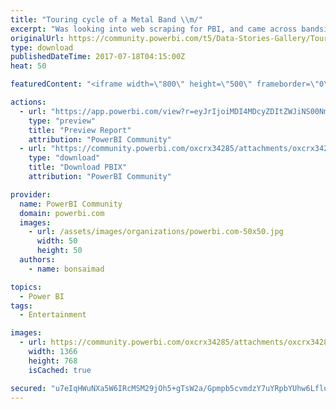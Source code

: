 ```yaml
---
title: "Touring cycle of a Metal Band \\m/"
excerpt: "Was looking into web scraping for PBI, and came across bandsintown website which collates all touring info from a multitude of bands from around the"
originalUrl: https://community.powerbi.com/t5/Data-Stories-Gallery/Touring-cycle-of-a-Metal-Band-m/m-p/213979
type: download
publishedDateTime: 2017-07-18T04:15:00Z
heat: 50

featuredContent: "<iframe width=\"800\" height=\"500\" frameborder=\"0\" src=\"https://app.powerbi.com/view?r=eyJrIjoiMDI4MDcyZDItZWJiNS00NmE3LTgxMGUtMzJkOTc4ZjkyMzg1IiwidCI6ImM2YTUzYzljLTM5YjEtNDgyNS1hMTBjLTM1YzY5NDM1MzVkNCIsImMiOjh9\"></iframe>"

actions:
  - url: "https://app.powerbi.com/view?r=eyJrIjoiMDI4MDcyZDItZWJiNS00NmE3LTgxMGUtMzJkOTc4ZjkyMzg1IiwidCI6ImM2YTUzYzljLTM5YjEtNDgyNS1hMTBjLTM1YzY5NDM1MzVkNCIsImMiOjh9"
    type: "preview"
    title: "Preview Report"
    attribution: "PowerBI Community"
  - url: "https://community.powerbi.com/oxcrx34285/attachments/oxcrx34285/DataStoriesGallery/964/2/Behemoth%20Touring%20File.pbix"
    type: "download"
    title: "Download PBIX"
    attribution: "PowerBI Community"

provider:
  name: PowerBI Community
  domain: powerbi.com
  images:
    - url: /assets/images/organizations/powerbi.com-50x50.jpg
      width: 50
      height: 50
  authors:
    - name: bonsaimad

topics:
  - Power BI
tags:
  - Entertainment

images:
  - url: https://community.powerbi.com/oxcrx34285/attachments/oxcrx34285/DataStoriesGallery/964/1/IMG_20170717_224724_025.jpg
    width: 1366
    height: 768
    isCached: true

secured: "u7eIqHWuNXa5W6IRcMSM29jOh5+gTsW2a/Gpmpb5cvmdzY7uYRpbYUhw6LfluFP45/1cTSl9ymaF2HvX5BUSWdsQw5wqvHBdp/qZqL8uplBf6IPuClYPost++KowD+8w08w2YO3mkJY1LO2QOLxor65xODiCxz5o7T8JXeCCS55W65DFkRziW0PYffAGCwdCNfND2GqzcsZtm9VMH3gXVG7Jyl2laJ7ExtMqMKQSZlMowaC7vPUngbmgQ2zFUoUHicYw+K5Il4Gwyx6n/jGF5SlUk3thxnyOKp+R1yLnd0P129XX0PdxjAfbf10fE71LAs4U/DbMV+1cJT6IsaqtPU1qyi0A84KCO0pdGa/4HoqQDU5/D/wa185UeOlZVDlOnbjqk1i67iNa2TlwXeuPHg==;mHCGrEgu4/dOiYnDLNmbSw=="
---
```


